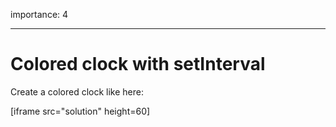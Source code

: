 importance: 4

---

# Colored clock with setInterval

Create a colored clock like here:

[iframe src="solution" height=60]
